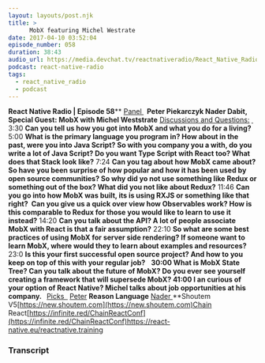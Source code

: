 ```yaml
---
layout: layouts/post.njk
title: >
      MobX featuring Michel Westrate
date: 2017-04-10 03:52:04
episode_number: 058
duration: 38:43
audio_url: https://media.devchat.tv/reactnativeradio/React_Native_Radio_Episode_58.mp3
podcast: react-native-radio
tags: 
  - react_native_radio
  - podcast
---
```


 **React Native Radio | Episode 58**** <u>Panel </u> ****&nbsp;** Peter Piekarczyk Nader Dabit, Special Guest: **MobX with Michel Weststrate**** <u>Discussions and Questions:</u> ****<u> </u>**** 3:30 **Can you tell us how you got into MobX and what you do for a living?** 5:00 **What is the primary language you program in? How about in the past, were you into Java Script? So with you company you a with, do you write a lot of Java Script? Do you want Type Script with React too? What does that Stack look like?** 7:24 **Can you tag about how MobX came about? So have you been surprise of how popular and how it has been used by open source communities? So why did yo not use something like Redux or something out of the box? What did you not like about Redux?** 11:46 **Can you go into how MobX was built, its is using RXJS or something like that right?&nbsp; Can you give us a quick over view how Observables work? How is this comparable to Redux for those you would like to learn to use it instead?** 14:20 **Can you talk about the API? A lot of people associate MobX with React is that a fair assumption?** 22:10 **So what are some best practices of using MobX for server side rendering? If someone want to learn MobX, where would they to learn about examples and resources?** 23:0 **Is this your first successful open source project? And how to you keep on top of this with your regular job?** &nbsp; ****30:00** What is MobX State Tree? Can you talk about the future of MobX? Do you ever see yourself creating a framework that will supersede MobX? **41:00** I an curious of your option of React Native? Michel talks about job opportunities at his company. **&nbsp;**** <u>Picks </u> ****<u> </u>**** <u>Peter</u> **Reason Language** <u>Nader </u>**Shoutem V5[https://new.shoutem.com](https://new.shoutem.com)Chain React[https://infinite.red/ChainReactConf](https://infinite.red/ChainReactConf)https://react-native.eu/<u>reactnative.training</u>&nbsp;

### Transcript


